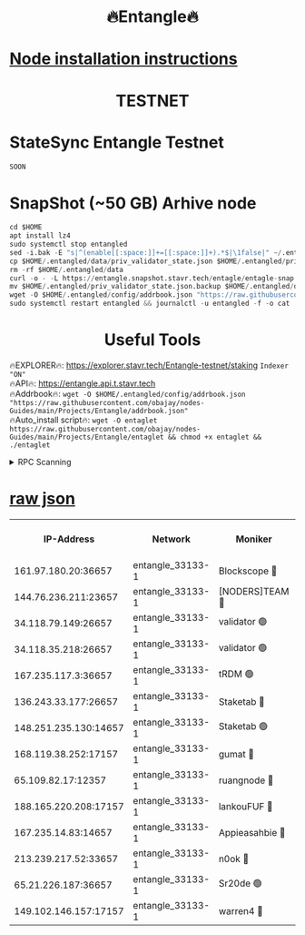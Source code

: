 <h1 align="center"> 🔥Entangle🔥</h1>

[Node installation instructions](https://github.com/obajay/nodes-Guides/tree/main/Projects/Entangle)
=

<h1 align="center"> TESTNET</h1>

# StateSync Entangle Testnet
```python
SOON
```
# SnapShot (~50 GB) Arhive node
```python
cd $HOME
apt install lz4
sudo systemctl stop entangled
sed -i.bak -E "s|^(enable[[:space:]]+=[[:space:]]+).*$|\1false|" ~/.entangled/config/config.toml
cp $HOME/.entangled/data/priv_validator_state.json $HOME/.entangled/priv_validator_state.json.backup
rm -rf $HOME/.entangled/data
curl -o - -L https://entangle.snapshot.stavr.tech/entagle/entagle-snap.tar.lz4 | lz4 -c -d - | tar -x -C $HOME/.entangled --strip-components 2
mv $HOME/.entangled/priv_validator_state.json.backup $HOME/.entangled/data/priv_validator_state.json
wget -O $HOME/.entangled/config/addrbook.json "https://raw.githubusercontent.com/obajay/nodes-Guides/main/Projects/Entangle/addrbook.json"
sudo systemctl restart entangled && journalctl -u entangled -f -o cat
```
 <h1 align="center"> Useful Tools</h1>
 
🔥EXPLORER🔥: https://explorer.stavr.tech/Entangle-testnet/staking        `Indexer "ON"` \
🔥API🔥:      https://entangle.api.t.stavr.tech \
🔥Addrbook🔥: ```wget -O $HOME/.entangled/config/addrbook.json "https://raw.githubusercontent.com/obajay/nodes-Guides/main/Projects/Entangle/addrbook.json"``` \
🔥Auto_install script🔥:  `wget -O entaglet https://raw.githubusercontent.com/obajay/nodes-Guides/main/Projects/Entangle/entaglet && chmod +x entaglet && ./entaglet`


<details>
<summary>RPC Scanning</summary>

<h2 align="center"> We scan nodes in real time every 4 hours. And we provide the final result of RPC endpoints.
We cannot influence the operation of these nodes in any way. </h2>


```python
If Voting Power is higher than 0 --> then the Node is a validator of the network and may be subject to attack and be a potential threat to the chain.
```
```python
We marked such validators with a red symbol
```

</details>

[raw json](https://rpc-check.entangt.stavr.tech/entangt/rpc-entangt-result.json)
=


<table><tr><th>IP-Address</th><th>Network</th><th>Moniker</th><th>Latest Block Height</th><th>Earliest Block Height</th><th>Catching Up</th><th>Tx Index</th><th>Voting Power</th><th>Scan Time</th></tr><tr><td>161.97.180.20:36657</td><td>entangle_33133-1</td><td>Blockscope 🔴</td><td>2148642</td><td>1</td><td>False</td><td>off</td><td>284312142367984</td><td>2024-02-12T07:47:02.192679154UTC</td></tr><tr><td>144.76.236.211:23657</td><td>entangle_33133-1</td><td>[NODERS]TEAM 🔴</td><td>2148644</td><td>1</td><td>False</td><td>off</td><td>27054079866288290</td><td>2024-02-12T07:47:12.989415442UTC</td></tr><tr><td>34.118.79.149:26657</td><td>entangle_33133-1</td><td>validator 🟢</td><td>2148647</td><td>1</td><td>False</td><td>on</td><td>0</td><td>2024-02-12T07:47:22.164539818UTC</td></tr><tr><td>34.118.35.218:26657</td><td>entangle_33133-1</td><td>validator 🟢</td><td>2148648</td><td>1</td><td>False</td><td>on</td><td>0</td><td>2024-02-12T07:47:24.929968588UTC</td></tr><tr><td>167.235.117.3:36657</td><td>entangle_33133-1</td><td>tRDM 🟢</td><td>2148648</td><td>1</td><td>False</td><td>on</td><td>0</td><td>2024-02-12T07:47:25.257674572UTC</td></tr><tr><td>136.243.33.177:26657</td><td>entangle_33133-1</td><td>Staketab 🔴</td><td>2148645</td><td>660001</td><td>False</td><td>on</td><td>150679216279415</td><td>2024-02-12T07:47:15.308011620UTC</td></tr><tr><td>148.251.235.130:14657</td><td>entangle_33133-1</td><td>Staketab 🟢</td><td>2148642</td><td>660801</td><td>False</td><td>on</td><td>0</td><td>2024-02-12T07:47:01.414046727UTC</td></tr><tr><td>168.119.38.252:17157</td><td>entangle_33133-1</td><td>gumat 🔴</td><td>2148642</td><td>962001</td><td>False</td><td>on</td><td>325122954292307</td><td>2024-02-12T07:47:05.342871548UTC</td></tr><tr><td>65.109.82.17:12357</td><td>entangle_33133-1</td><td>ruangnode 🔴</td><td>2148642</td><td>1312001</td><td>False</td><td>off</td><td>481156069541978</td><td>2024-02-12T07:47:02.663319669UTC</td></tr><tr><td>188.165.220.208:17157</td><td>entangle_33133-1</td><td>lankouFUF 🔴</td><td>2148642</td><td>1910001</td><td>False</td><td>off</td><td>305845561386373</td><td>2024-02-12T07:47:05.670313528UTC</td></tr><tr><td>167.235.14.83:14657</td><td>entangle_33133-1</td><td>Appieasahbie 🔴</td><td>2148648</td><td>2042001</td><td>False</td><td>on</td><td>43245756047439936</td><td>2024-02-12T07:47:24.565345875UTC</td></tr><tr><td>213.239.217.52:33657</td><td>entangle_33133-1</td><td>n0ok 🔴</td><td>2148646</td><td>2048646</td><td>False</td><td>off</td><td>46579295821782205</td><td>2024-02-12T07:47:19.799287513UTC</td></tr><tr><td>65.21.226.187:36657</td><td>entangle_33133-1</td><td>Sr20de 🟢</td><td>2148642</td><td>2049001</td><td>False</td><td>off</td><td>0</td><td>2024-02-12T07:47:01.848041232UTC</td></tr><tr><td>149.102.146.157:17157</td><td>entangle_33133-1</td><td>warren4 🔴</td><td>2148644</td><td>2098001</td><td>False</td><td>on</td><td>484918840141646</td><td>2024-02-12T07:47:12.649621584UTC</td></tr></table>
